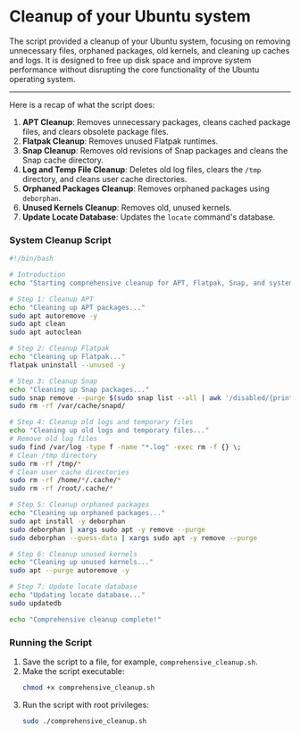 # Cleanup of your Ubuntu system

The script provided a cleanup of your Ubuntu system, focusing on removing unnecessary files, orphaned packages, old kernels, and cleaning up caches and logs. It is designed to free up disk space and improve system performance without disrupting the core functionality of the Ubuntu operating system.

---

Here is a recap of what the script does:

1. **APT Cleanup**: Removes unnecessary packages, cleans cached package files, and clears obsolete package files.
2. **Flatpak Cleanup**: Removes unused Flatpak runtimes.
3. **Snap Cleanup**: Removes old revisions of Snap packages and cleans the Snap cache directory.
4. **Log and Temp File Cleanup**: Deletes old log files, clears the `/tmp` directory, and cleans user cache directories.
5. **Orphaned Packages Cleanup**: Removes orphaned packages using `deborphan`.
6. **Unused Kernels Cleanup**: Removes old, unused kernels.
7. **Update Locate Database**: Updates the `locate` command's database.

### System Cleanup Script

```bash
#!/bin/bash

# Introduction
echo "Starting comprehensive cleanup for APT, Flatpak, Snap, and system files..."

# Step 1: Cleanup APT
echo "Cleaning up APT packages..."
sudo apt autoremove -y
sudo apt clean
sudo apt autoclean

# Step 2: Cleanup Flatpak
echo "Cleaning up Flatpak..."
flatpak uninstall --unused -y

# Step 3: Cleanup Snap
echo "Cleaning up Snap packages..."
sudo snap remove --purge $(sudo snap list --all | awk '/disabled/{print $1, $3}')
sudo rm -rf /var/cache/snapd/

# Step 4: Cleanup old logs and temporary files
echo "Cleaning up old logs and temporary files..."
# Remove old log files
sudo find /var/log -type f -name "*.log" -exec rm -f {} \;
# Clean /tmp directory
sudo rm -rf /tmp/*
# Clean user cache directories
sudo rm -rf /home/*/.cache/*
sudo rm -rf /root/.cache/*

# Step 5: Cleanup orphaned packages
echo "Cleaning up orphaned packages..."
sudo apt install -y deborphan
sudo deborphan | xargs sudo apt -y remove --purge
sudo deborphan --guess-data | xargs sudo apt -y remove --purge

# Step 6: Cleanup unused kernels
echo "Cleaning up unused kernels..."
sudo apt --purge autoremove -y

# Step 7: Update locate database
echo "Updating locate database..."
sudo updatedb

echo "Comprehensive cleanup complete!"
```

### Running the Script

1. Save the script to a file, for example, `comprehensive_cleanup.sh`.
2. Make the script executable:
   ```bash
   chmod +x comprehensive_cleanup.sh
   ```
3. Run the script with root privileges:
   ```bash
   sudo ./comprehensive_cleanup.sh
   ```
